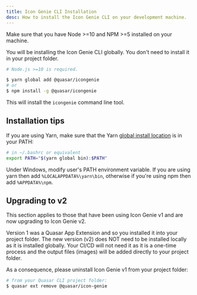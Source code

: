 ```yaml
---
title: Icon Genie CLI Installation
desc: How to install the Icon Genie CLI on your development machine.
---
```


Make sure that you have Node >=10 and NPM >=5 installed on your machine.

You will be installing the Icon Genie CLI globally. You don't need to install it in your project folder.

```bash
# Node.js >=10 is required.

$ yarn global add @quasar/icongenie
# or
$ npm install -g @quasar/icongenie
```

This will install the `icongenie` command line tool.

## Installation tips

If you are using Yarn, make sure that the Yarn [global install location](https://yarnpkg.com/lang/en/docs/cli/global/)
is in your PATH:

```bash
# in ~/.bashrc or equivalent
export PATH="$(yarn global bin):$PATH"
```

Under Windows, modify user's PATH environment variable. If you are using yarn then add `%LOCALAPPDATA%\yarn\bin`,
otherwise if you're using npm then add `%APPDATA%\npm`.

## Upgrading to v2

This section applies to those that have been using Icon Genie v1 and are now upgrading to Icon Genie v2.

Version 1 was a Quasar App Extension and so you installed it into your project folder. The new version (v2) does NOT
need to be installed locally as it is installed globally. Your CI/CD will not need it as it is a one-time process and
the output files (images) will be added directly to your project folder.

As a consequence, please uninstall Icon Genie v1 from your project folder:

```bash
# from your Quasar CLI project folder:
$ quasar ext remove @quasar/icon-genie
```
